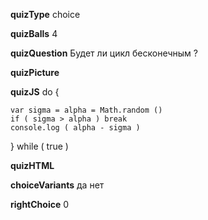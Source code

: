 ____quizType____
choice

____quizBalls____
4

____quizQuestion____
Будет ли цикл бесконечным ?


____quizPicture____


____quizJS____
do {

    var sigma = alpha = Math.random ()
    if ( sigma > alpha ) break
    console.log ( alpha - sigma )

} while ( true )


____quizHTML____



____choiceVariants____
да
нет


____rightChoice____
0

